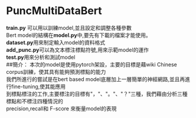 # PuncMultiDataBert
**train.py** 可以用以訓練model,並且設定和調整各種參數<br>
Bert model的結構在**model.py**中,要先有下載的檔案才能使用。<br>
**dataset.py**用來制定輸入model的資料格式<br>
**add_punc.py**可以為文本標注標點符號,用來示範model的運作<br>
**test.py**用來分析和測試model<br>
##簡介：
本次的model是使用pytorch架設，主要的目標是藉wiki Chinese corpus訓練，使其具有能夠預測標點的能力<br>
我們所進行的嘗試是在bert based model底層加上一層簡單的神經網路,並且再進行fine-tuning,使其能應用<br>
到標點標注的工作,主要標注的目標有"，"、"。"、"？"三種，我們藉由分析三種標點和不標注四種情況的<br>
precision,recall和 F-score 來衡量model的表現<br>
